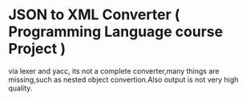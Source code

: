 # JSON to XML Converter ( Programming Language course Project ) 

via lexer and yacc, its not a complete converter,many things are missing,such as nested object convertion.Also output is not very high quality.